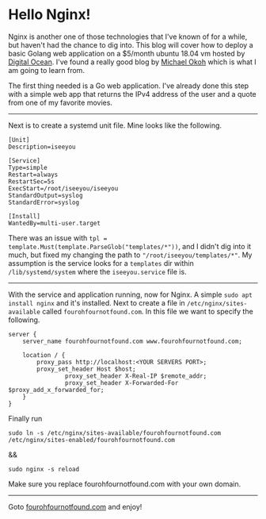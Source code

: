 # Hello Nginx!

Nginx is another one of those technologies that I've known of for a while, but haven't had the chance to dig into. This blog will cover how to deploy a basic Golang web application on a $5/month ubuntu 18.04 vm hosted by [Digital Ocean](https://www.digitalocean.com). I've found a really good blog by [Michael Okoh](https://www.digitalocean.com/community/tutorials/how-to-deploy-a-go-web-application-using-nginx-on-ubuntu-18-04) which is what I am going to learn from.

The first thing needed is a Go web application. I've already done this step with a simple web app that returns the IPv4 address of the user and a quote from one of my favorite movies. 

---

Next is to create a systemd unit file. Mine looks like the following.

```
[Unit]
Description=iseeyou

[Service]
Type=simple
Restart=always
RestartSec=5s
ExecStart=/root/iseeyou/iseeyou
StandardOutput=syslog
StandardError=syslog

[Install]
WantedBy=multi-user.target
```

There was an issue with `tpl = template.Must(template.ParseGlob("templates/*"))`, and I didn't dig into it much, but fixed my changing the path to `"/root/iseeyou/templates/*"`. My assumption is the service looks for a `templates` dir within `/lib/systemd/system` where the `iseeyou.service` file is. 

---

With the service and application running, now for Nginx. A simple `sudo apt install nginx` and it's installed. Next to create a file in `/etc/nginx/sites-available` called `fourohfournotfound.com`. In this file we want to specify the following.

```
server {
	server_name fourohfournotfound.com www.fourohfournotfound.com;

	location / {
		proxy_pass http://localhost:<YOUR SERVERS PORT>;
		proxy_set_header Host $host;
                proxy_set_header X-Real-IP $remote_addr;
                proxy_set_header X-Forwarded-For $proxy_add_x_forwarded_for;
	}
}
```

Finally run

`sudo ln -s /etc/nginx/sites-available/fourohfournotfound.com /etc/nginx/sites-enabled/fourohfournotfound.com`

&&

`sudo nginx -s reload`

Make sure you replace fourohfournotfound.com with your own domain.

---

Goto [fourohfournotfound.com](http://fourohfournotfound.com) and enjoy!
